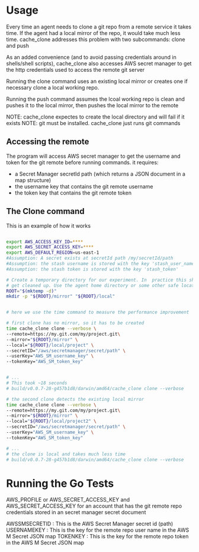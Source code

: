 # Usage

Every time an agent needs to clone a git repo from a remote service it takes time. If the agent had a local mirror of the repo, it would take much less time.  cache_clone addresses this problem with two subcommands: clone and push 

As an added convenience (and to avoid passing credentials around in shells/shell scripts), cache_clone also accesses AWS secret manager to get the http credentials used to access the remote git server

Running the clone command uses an existing local mirror or creates one if necessary clone a local working repo.

Running the push command assumes the lcoal working repo is clean and pushes it to the local mirror, then pushes the local mirror to the remote

NOTE: cache_clone expectes to create the local directory and will fail if it exists
NOTE: git must be installed. cache_clone just runs git commands

## Accessing the remote
The program will access AWS secret manager to get the username and token for the git remote before running commands. it requires:
 - a Secret Manager secretId path (which returns a JSON  document in a map structure)
 - the username key that contains the git remote username
 - the token key that contains the git remote token

##  The Clone command
This is an example of how it works

```bash

export AWS_ACCESS_KEY_ID=****
export AWS_SECRET_ACCESS_KEY=****
export AWS_DEFAULT_REGION=us-east-1
#Assumption: A secret exists at secretId path /my/secretId/path
#Assumption: the stash username is stored with the key 'stash_user_name'
#Assumption: the stash token is stored with the key 'stash_token'

# Create a temporary directory for our experiment. In  practice this should NOT be a /tmp directory becuase they  can
# get cleaned up. Use the agent home directory or some other safe location the agent can use
ROOT="$(mktemp -d)"
mkdir -p "${ROOT}/mirror" "${ROOT}/local"


# here we use the time command to measure the performance improvement

# first clone has no mirror, so it has to be created
time cache_clone clone --verbose \
--remote=https://my.git.com/my/project.git\
--mirror="${ROOT}/mirror" \
--local="${ROOT}/local/project" \
--secretID="/aws/secretmanager/secret/path" \
--userKey="AWS_SM_username_key" \
--tokenKey="AWS_SM_token_key"


# ...
# This took ~18 seconds
# build/v0.0.7-28-g457b1d8/darwin/amd64/cache_clone clone --verbose     6.67s user 12.03s system 32% cpu 56.994 total

# the second clone detects the existing local mirror 
time cache_clone clone --verbose \
--remote=https://my.git.com/my/project.git\
--mirror="${ROOT}/mirror" \
--local="${ROOT}/local/project2" \
--secretID="/aws/secretmanager/secret/path" \
--userKey="AWS_SM_username_key" \
--tokenKey="AWS_SM_token_key"

# ...
# the clone is local and takes much less time
# build/v0.0.7-28-g457b1d8/darwin/amd64/cache_clone clone --verbose     0.78s user 1.04s system 69% cpu 2.605 total

```


# Running the Go Tests
AWS_PROFILE or AWS_SECRET_ACCESS_KEY and AWS_SECRET_ACCESS_KEY for an account that has the git remote repo credentials stored in an secret manager secret document

AWSSMSECRETID : This is the AWS Secret Manager secret id (path)
USERNAMEKEY : This is the key for the remote repo user name in the AWS M Secret JSON map
TOKENKEY : This is the key for the remote repo token in the AWS M Secret JSON map 


